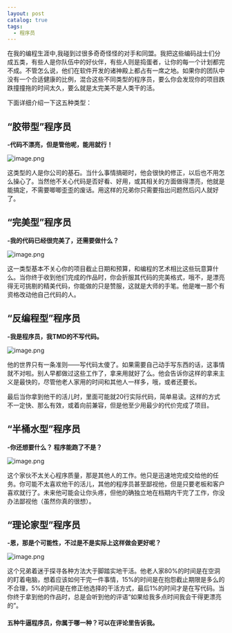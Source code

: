 ```yaml
---
layout: post
catalog: true
tags:
  - 程序员
---
```

在我的编程生涯中,我碰到过很多奇奇怪怪的对手和同盟。我把这些编码战士们分成五类，有些人是你队伍中的好伙伴，有些人则是捣蛋者，让你的每一个计划都完不成。不管怎么说，他们在软件开发的诸神殿上都占有一席之地。如果你的团队中没有一个合适健康的比例，混合这些不同类型的程序员，要么你会发现你的项目跌跌撞撞拖的时间太久，要么就是太完美不是人类干的活。

下面详细介绍一下这五种类型：

## “胶带型”程序员

**-代码不漂亮，但是管他呢，能用就行！**

![image.png](https://upload-images.jianshu.io/upload_images/6943526-97a59caf43d35182.png?imageMogr2/auto-orient/strip%7CimageView2/2/w/1240)


这类型的人是你公司的基石。当什么事情搞砸时，他会很快的修正，以后也不用怎么操心了。当然他不关心代码是否好看、好用，或其相关的方面做得漂亮，他就是能搞定，不需要唧唧歪歪的废话。用这样的兄弟你只需要指出问题然后闪人就好了。

## “完美型”程序员

**-我的代码已经很完美了，还需要做什么？**

![image.png](https://upload-images.jianshu.io/upload_images/6943526-39f50bf21f76d73a.png?imageMogr2/auto-orient/strip%7CimageView2/2/w/1240)


这一类型基本不关心你的项目截止日期和预算，和编程的艺术相比这些玩意算什么。当你终于收到他们完成的作品时，你会折服其代码的完美格式，哦不，是漂亮得无可挑剔的精美代码，你能做的只是赞服，这就是大师的手笔。他是唯一那个有资格改动他自己代码的人。

## “反编程型”程序员

**-我是程序员，我TMD的不写代码。**

![image.png](https://upload-images.jianshu.io/upload_images/6943526-15311c06b91a3357.png?imageMogr2/auto-orient/strip%7CimageView2/2/w/1240)


他的世界只有一条准则——写代码太傻了。如果需要自己动手写东西的话，这事情就不对啦。别人早都做过这些工作了，拿来用就好了么。他会告诉你这样的拿来主义是最快的，尽管他老人家用的时间和其他人一样多，哦，或者还要长。

最后当你拿到他干的活儿时，里面可能就20行实际代码，简单易读。这样的方式不一定快、那么有效，或着向前兼容，但是他至少用最少的代价完成了项目。

## “半桶水型”程序员

**-你还想要什么？ 程序能跑了不是？**

![image.png](https://upload-images.jianshu.io/upload_images/6943526-b0983e53801eb9ea.png?imageMogr2/auto-orient/strip%7CimageView2/2/w/1240)


这个家伙不太关心程序质量，那是其他人的工作。他只是迅速地完成交给他的任务。你可能不太喜欢他干的活儿，其他的程序员甚至鄙视他，但是只要老板和客户喜欢就行了。未来他可能会让你头疼，但他的确独立地在档期内干完了工作，你没办法鄙视他（虽然你真的很想）。

## “理论家型”程序员

**-恩，那是个可能性，不过是不是实际上这样做会更好呢？**

![image.png](https://upload-images.jianshu.io/upload_images/6943526-f9fbe490add53dea.png?imageMogr2/auto-orient/strip%7CimageView2/2/w/1240)


这个兄弟着迷于探寻各种方法大于脚踏实地干活。他老人家80%的时间是在空洞的盯着电脑，想着应该如何干完一件事情，15%的时间是在抱怨截止期限是多么的不合理，5%的时间是在修正他选择的干活方式，最后1%的时间才是在写代码。当你终于拿到他的作品时，总是会听到他的评语“如果给我多点时间我会干得更漂亮的”。



#### 五种牛逼程序员，你属于哪一种？可以在评论里告诉我。
